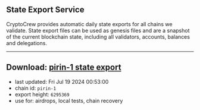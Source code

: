 ## State Export Service
CryptoCrew provides automatic daily state exports for all chains we validate. State export files can be used as genesis files and are a snapshot of the current blockchain state, including all validators, accounts, balances and delegations.

---
**Download: [pirin-1 state export](https://dl-eu2.ccvalidators.com/SERVICE/nolus/pirin-1_export_6295369.json)**
---

- last updated: Fri Jul 19 2024 00:53:00
- chain id: `pirin-1`
- export height: `6295369`
- use for: airdrops, local tests, chain recovery
